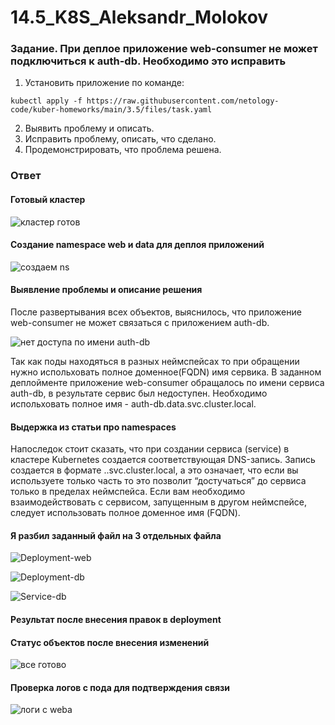 # 14.5_K8S_Aleksandr_Molokov

### Задание. При деплое приложение web-consumer не может подключиться к auth-db. Необходимо это исправить

1. Установить приложение по команде:
```shell
kubectl apply -f https://raw.githubusercontent.com/netology-code/kuber-homeworks/main/3.5/files/task.yaml
```
2. Выявить проблему и описать.
3. Исправить проблему, описать, что сделано.
4. Продемонстрировать, что проблема решена.

### Ответ

#### Готовый кластер

![кластер готов](https://github.com/ALEMOLOKOV/14.5_K8S_Aleksandr_Molokov/assets/109212419/dbd51308-1398-4c4b-b29e-046407c622c0)

#### Создание namespace web и data для деплоя приложений

![создаем ns](https://github.com/ALEMOLOKOV/14.5_K8S_Aleksandr_Molokov/assets/109212419/d9bbdccd-8d47-41d1-8afd-62d8933f916a)

#### Выявление проблемы и описание решения

После развертывания всех объектов, выяснилось, что приложение web-consumer не может связаться с приложением auth-db.

![нет доступа по имени auth-db](https://github.com/ALEMOLOKOV/14.5_K8S_Aleksandr_Molokov/assets/109212419/383ef9ad-2e48-42a7-95d0-f0adbd4db205)

Так как поды находяться в разных неймспейсах то при обращении нужно испольховать полное доменное(FQDN) имя сервика.
В заданном деплойменте приложение web-consumer обращалось по имени сервиса auth-db, в результате сервис был недоступен.
Необходимо испольховать полное имя - auth-db.data.svc.cluster.local.

#### Выдержка из статьи про namespaces

Напоследок стоит сказать, что при создании сервиса (service) в кластере Kubernetes создается соответствующая DNS-запись. Запись создается в формате <service-name>.<namespace-name>.svc.cluster.local, а это означает, что если вы используете только часть <service-name> то это позволит “достучаться” до сервиса только в пределах неймспейса. Если вам необходимо взаимодействовать с сервисом, запущенным в другом неймспейсе, следует использовать полное доменное имя (FQDN).


#### Я разбил заданный файл на 3 отдельных файла

![Deployment-web](https://github.com/ALEMOLOKOV/14.5_K8S_Aleksandr_Molokov/blob/765346c7deb1d3005df6b529ac753ea955a87e65/deployment-web.yaml)

![Deployment-db](https://github.com/ALEMOLOKOV/14.5_K8S_Aleksandr_Molokov/blob/765346c7deb1d3005df6b529ac753ea955a87e65/deployment-db.yaml)

![Service-db](https://github.com/ALEMOLOKOV/14.5_K8S_Aleksandr_Molokov/blob/765346c7deb1d3005df6b529ac753ea955a87e65/service-db.yaml)

#### Результат после внесения правок в deployment

#### Статус объектов после внесения изменений

![все готово](https://github.com/ALEMOLOKOV/14.5_K8S_Aleksandr_Molokov/assets/109212419/3b97f9cb-cbbc-471c-82b7-db562e9c8a22)

#### Проверка логов с пода для подтверждения связи

![логи с weba](https://github.com/ALEMOLOKOV/14.5_K8S_Aleksandr_Molokov/assets/109212419/a7b86861-fcc9-4c9f-8308-c49063a963e8)





